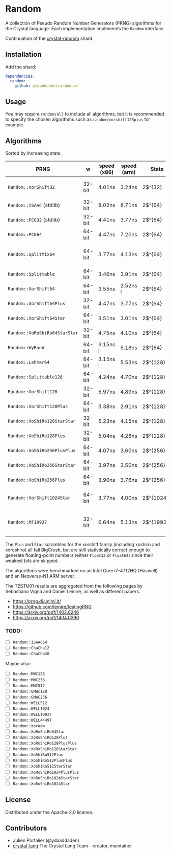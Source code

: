 # Random

A collection of Pseudo Random Number Generators (PRNG) algorithms for the
Crystal language. Each implementation implements the `Random` interface.

Continuation of the [crystal-random](https://github.com/crystal-lang/crystal-random)
shard.

## Installation

Add the shard:

```yaml
dependencies:
  random:
    github: ysbaddaden/random.cr
```

## Usage

You may require `random/all` to include all algorithms, but it is recommended to
specify the chosen algorithms such as `random/xorshift128plus` for example.

## Algorithms

Sorted by increasing state.

|PRNG                         |w     |speed (x86)|speed (arm)|State     |Splittable|Cryptography|TestU01    |Comment|
|-----------------------------|------|-----------|-----------|----------|----------|------------|-----------|-------|
|`Random::XorShift32`         |32-bit|4.01ns     |3.24ns     |2$^{32}   |No        |No          |Fails      |too many TESTU01 failures|
|`Random::ISAAC` (stdlib)     |32-bit|8.02ns     |8.71ns     |2$^{64}   |No        |Yes         |-          ||
|`Random::PCG32` (stdlib)     |32-bit|4.41ns     |3.77ns     |2$^{64}   |No        |No          |Big Crush  ||
|`Random::PCG64`              |64-bit|4.47ns     |7.20ns     |2$^{64}   |No        |No          |?          ||
|`Random::SplitMix64`         |64-bit|3.77ns     |4.13ns     |2$^{64}   |No        |No          |Big Crush  |used to seed `XoShiRo128` and `XoShiRo256`|
|`Random::Splittable`         |64-bit|3.46ns     |3.91ns     |2$^{64}   |Yes       |No          |Big Crush  ||
|`Random::XorShift64`         |64-bit|3.55ns     |2.52ns !   |2$^{64}   |No        |No          |Fails      ||
|`Random::XorShift64Plus`     |32-bit|4.47ns     |3.77ns     |2$^{64}   |No        |No          |Small Crush|for `Float32` numbers|
|`Random::XorShift64Star`     |64-bit|3.51ns     |3.01ns     |2$^{64}   |No        |No          |Fails      |for `Float64` numbers|
|`Random::XoRoShiRo64StarStar`|32-bit|4.75ns     |4.10ns     |2$^{64}   |No        |No          |Big Crush  |all purpose generator|
|`Random::WyRand`             |64-bit|3.15ns !   |5.18ns     |2$^{64}   |No        |No          |Big Crush  ||
|`Random::Lehmer64`           |64-bit|3.15ns !   |5.53ns     |2$^{128}  |No        |No          |Big Crush  |simplest|
|`Random::Splittable128`      |64-bit|4.24ns     |4.70ns     |2$^{128}  |Yes       |No          |Big Crush  ||
|`Random::XorShift128`        |32-bit|5.97ns     |4.89ns     |2$^{128}  |No        |No          |Fails      ||
|`Random::XorShift128Plus`    |64-bit|3.38ns     |2.91ns     |2$^{128}  |No        |No          |?          |for `Float64` numbers|
|`Random::XoShiRo128StarStar` |32-bit|5.23ns     |4.15ns     |2$^{128}  |Yes       |No          |Big Crush  |all purpose generator|
|`Random::XoShiRo128Plus`     |32-bit|5.04ns     |4.28ns     |2$^{128}  |Yes       |No          |?          |for `Float32` numbers|
|`Random::XoShiRo256PlusPlus` |64-bit|4.07ns     |3.60ns     |2$^{256}  |Yes       |No          |Big Crush  |all purpose generator|
|`Random::XoShiRo256StarStar` |64-bit|3.97ns     |3.50ns     |2$^{256}  |Yes       |No          |Big Crush  |all purpose generator|
|`Random::XoShiRo256Plus`     |64-bit|3.90ns     |3.76ns     |2$^{256}  |Yes       |No          |?          |for `Float64` numbers|
|`Random::XorShift1024Star`   |64-bit|3.77ns     |4.00ns     |2$^{1024} |Yes       |No          |Fails      |for massive parallel computations|
|`Random::MT19937`            |32-bit|6.64ns     |5.13ns     |2$^{19937}|No        |No          |Fails      |Mersenne Twister (removed from stdlib)|

The `Plus` and `Star` scrambles for the xorshift family (including xoshiro and
xoroshiro) all fail BigCrush, but are still statistically correct enough to
generate floating-point numbers (either `Float32` or `Float64`) since their
weakest bits are skipped.

The algorithms were benchmarked on an Intel Core i7-4712HQ (Haswell) and an
Neoverse-N1 ARM server.

The TESTU01 results are aggregated from the following pages by Sebastiano Vigna
and Daniel Lemire, as well as different papers.

- <https://prng.di.unimi.it/>
- <https://github.com/lemire/testingRNG>
- <https://arxiv.org/pdf/1402.6246>
- <https://arxiv.org/pdf/1404.0390>

### TODO:

- [ ] `Random::ISAAC64`
- [ ] `Random::ChaCha12`
- [ ] `Random::ChaCha20`

Maybe also:

- [ ] `Random::MWC128`
- [ ] `Random::MWC256`
- [ ] `Random::MWC512`
- [ ] `Random::GMWC128`
- [ ] `Random::GMWC256`
- [ ] `Random::WELL512`
- [ ] `Random::WELL1024`
- [ ] `Random::WELL19937`
- [ ] `Random::WELL44497`
- [ ] `Random::XorWow`
- [ ] `Random::XoRoShiRo64Star`
- [ ] `Random::XoRoShiRo128Plus`
- [ ] `Random::XoRoShiRo128PlusPlus`
- [ ] `Random::XoRoShiRo128StarStar`
- [ ] `Random::XoShiRo512Plus`
- [ ] `Random::XoShiRo512PlusPlus`
- [ ] `Random::XoShiRo512StarStar`
- [ ] `Random::XoRoShiRo1024PlusPlus`
- [ ] `Random::XoRoShiRo1024StarStar`
- [ ] `Random::XoRoShiRo1024Star`

## License

Distributed under the Apache-2.0 license.

## Contributors

- Julien Portalier (@ysbaddaden)
- [crystal-lang](https://github.com/crystal-lang) The Crystal Lang Team - creator, maintainer
